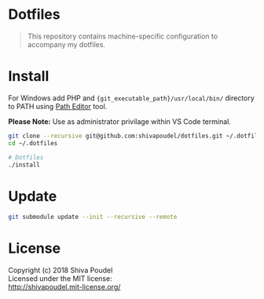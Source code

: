 # Dotfiles

> This repository contains machine-specific configuration to accompany my dotfiles.

# Install

For Windows add PHP and `{git_executable_path}/usr/local/bin/` directory to PATH using [Path Editor](https://patheditor2.codeplex.com/) tool.

__Please Note:__ Use as administrator privilage within VS Code terminal.

```bash
git clone --recursive git@github.com:shivapoudel/dotfiles.git ~/.dotfiles
cd ~/.dotfiles

# Dotfiles
./install
```

# Update

```bash
git submodule update --init --recursive --remote
```

# License

Copyright (c) 2018 Shiva Poudel  
Licensed under the MIT license:  
<http://shivapoudel.mit-license.org/>

